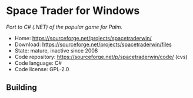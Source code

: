# Space Trader for Windows

_Port to C# (.NET) of the popular game for Palm._

- Home: https://sourceforge.net/projects/spacetraderwin/
- Download: https://sourceforge.net/projects/spacetraderwin/files
- State: mature, inactive since 2008
- Code repository: https://sourceforge.net/p/spacetraderwin/code/ (cvs)
- Code language: C#
- Code license: GPL-2.0

## Building

